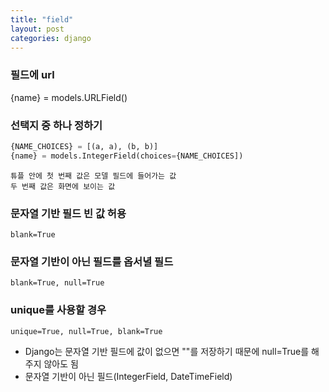 ```yaml
---
title: "field"
layout: post
categories: django
---
```


### 필드에 url
{name} = models.URLField()


### 선택지 중 하나 정하기

```python
{NAME_CHOICES} = [(a, a), (b, b)]
{name} = models.IntegerField(choices={NAME_CHOICES])
```
`튜플 안에 첫 번째 값은 모델 필드에 들어가는 값` <br/>
`두 번째 값은 화면에 보이는 값` 


### 문자열 기반 필드 빈 값 허용
`blank=True`


### 문자열 기반이 아닌 필드를 옵서녈 필드
`blank=True, null=True`


### unique를 사용할 경우
`unique=True, null=True, blank=True`


- Django는 문자열 기반 필드에 값이 없으면 ""를 저장하기 때문에 null=True를 해주지 않아도 됨 <br>
- 문자열 기반이 아닌 필드(IntegerField, DateTimeField)